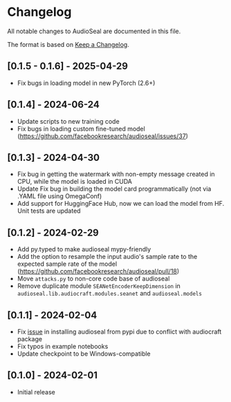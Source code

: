 # Changelog

All notable changes to AudioSeal are documented in this file.

The format is based on [Keep a Changelog](http://keepachangelog.com/en/1.0.0/).

## [0.1.5 - 0.1.6] - 2025-04-29

- Fix bugs in loading model in new PyTorch (2.6+)

## [0.1.4] - 2024-06-24

- Update scripts to new training code
- Fix bugs in loading custom fine-tuned model (https://github.com/facebookresearch/audioseal/issues/37)

## [0.1.3] - 2024-04-30

- Fix bug in getting the watermark with non-empty message created in CPU, while the model is loaded in CUDA
- Update Fix bug in building the model card programmatically (not via .YAML file using OmegaConf)
- Add support for HuggingFace Hub, now we can load the model from HF. Unit tests are updated

## [0.1.2] - 2024-02-29

- Add py.typed to make audioseal mypy-friendly
- Add the option to resample the input audio's sample rate to the expected sample rate of the model (https://github.com/facebookresearch/audioseal/pull/18)
- Move `attacks.py` to non-core code base of audioseal
- Remove duplicate module `SEANetEncoderKeepDimension` in `audioseal.lib.audiocraft.modules.seanet` and `audioseal.models`

## [0.1.1] - 2024-02-04

- Fix [issue](https://github.com/facebookresearch/audioseal/issues/7) in installing audioseal from pypi due to conflict with audiocraft package
- Fix typos in example notebooks
- Update checkpoint to be Windows-compatible

## [0.1.0] - 2024-02-01

- Initial release
